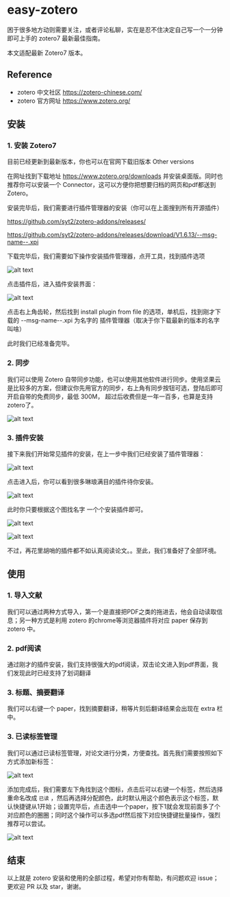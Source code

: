 # easy-zotero

困于很多地方动则需要关注，或者评论私聊，实在是忍不住决定自己写一个一分钟即可上手的 zotero7 最新最佳指南。

本文适配最新 Zotero7 版本。

## Reference

- zotero 中文社区 https://zotero-chinese.com/
- zotero 官方网址 https://www.zotero.org/

## 安装

### 1. 安装 Zotero7

目前已经更新到最新版本，你也可以在官网下载旧版本 Other versions

在网址找到下载地址 https://www.zotero.org/downloads 并安装桌面版。同时也推荐你可以安装一个 Connector，这可以方便你把想要归档的网页和pdf都送到 Zotero。

安装完毕后，我们需要进行插件管理器的安装（你可以在上面搜到所有开源插件）

https://github.com/syt2/zotero-addons/releases/

https://github.com/syt2/zotero-addons/releases/download/V1.6.13/--msg-name--.xpi

下载完毕后，我们需要如下操作安装插件管理器，点开工具，找到插件选项

![alt text](image/插件安装1.png)

点击插件后，进入插件安装界面：

![alt text](image/插件安装2.png)

点击右上角齿轮，然后找到 install plugin from file 的选项，单机后，找到刚才下载的 --msg-name--.xpi 为名字的 插件管理器（取决于你下载最新的版本的名字叫啥）

此时我们已经准备完毕。

### 2. 同步

我们可以使用 Zotero 自带同步功能，也可以使用其他软件进行同步。使用坚果云是比较多的方案，但建议你先用官方的同步，右上角有同步按钮可选，登陆后即可开启自带的免费同步，最低 300M， 超过后收费但是一年一百多，也算是支持 zotero了。

![alt text](image/2024-08-10_14-43.png)

### 3. 插件安装

接下来我们开始常见插件的安装，在上一步中我们已经安装了插件管理器：

![alt text](image/插件安装3.png)

点击进入后，你可以看到很多琳琅满目的插件待你安装。

![alt text](image/插件安装4.png)

此时你只要根据这个图找名字 一个个安装插件即可。

![alt text](image/2024-08-10_14-50.png)

![alt text](image/2024-08-10_14-51.png)

不过，再花里胡哨的插件都不如认真阅读论文。。至此，我们准备好了全部环境。


## 使用 

### 1. 导入文献

我们可以通过两种方式导入，第一个是直接把PDF之类的拖进去，他会自动读取信息；另一种方式是利用 zotero 的chrome等浏览器插件将对应 paper 保存到 zotero 中。

### 2. pdf阅读

通过刚才的插件安装，我们支持很强大的pdf阅读，双击论文进入到pdf界面，我们发现此时已经支持了划词翻译

### 3. 标题、摘要翻译

我们可以右键一个 paper，找到摘要翻译，稍等片刻后翻译结果会出现在  extra 栏中。

### 3. 已读标签管理

我们可以通过已读标签管理，对论文进行分类，方便查找。首先我们需要按照如下方式添加新标签：

![alt text](image/2024-08-10_14-55.png)

添加完成后，我们需要左下角找到这个图标，点击后可以右键一个标签，然后选择重命名改成 `已读` ，然后再选择分配颜色，此时默认用这个颜色表示这个标签，默认快捷键从1开始；设置完毕后，点击选中一个paper，按下1就会发现前面多了个对应颜色的圈圈；同时这个操作可以多选pdf然后按下对应快捷键批量操作，强烈推荐可以尝试。

![alt text](image/标签命名.png)


## 结束

以上就是 zotero 安装和使用的全部过程，希望对你有帮助，有问题欢迎 issue；更欢迎 PR 以及 star，谢谢。